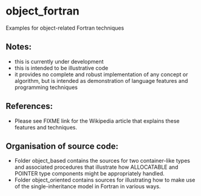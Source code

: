 # object_fortran
Examples for object-related Fortran techniques

## Notes: 
* this is currently under development
* this is intended to be illustrative code
* it provides no complete and robust implementation of
  any concept or algorithm, but is intended as demonstration of 
  language features and programming techniques

## References:
* Please see FIXME link for the Wikipedia article that explains
  these features and techniques.

## Organisation of source code:
* Folder object_based 
  contains the sources for two container-like types and associated 
  procedures that illustrate how ALLOCATABLE and POINTER type 
  components might be appropriately handled.
* Folder object_oriented
  contains sources for illustrating how to make use of the 
  single-inheritance model in Fortran in various ways.

